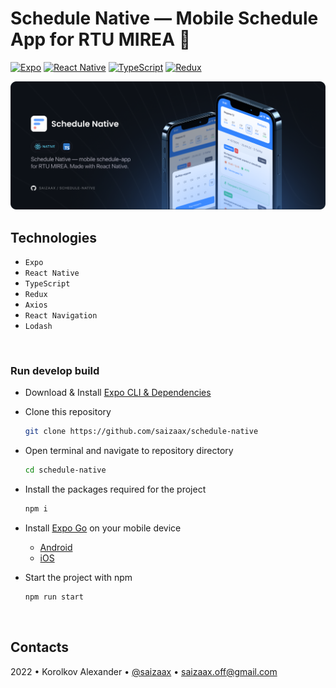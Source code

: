 # Schedule Native — Mobile Schedule App for RTU MIREA 📱

[![Expo](https://img.shields.io/badge/Expo-eeeeee?logo=expo&logoColor=000020)](https://expo.dev/)
[![React Native](https://img.shields.io/badge/React%20Native-282C34?logo=react&logoColor=white)](https://reactnative.dev/)
[![TypeScript](https://img.shields.io/badge/TypeScript-3178C6?logo=typescript&logoColor=white)](https://www.typescriptlang.org/)
[![Redux](https://img.shields.io/badge/Redux-764ABC?logo=redux&logoColor=white)](https://redux.js.org/)

![](preview.png)

## Technologies

- `Expo`
- `React Native`
- `TypeScript`
- `Redux`
- `Axios`
- `React Navigation`
- `Lodash`

<br>

### Run develop build

* Download & Install [Expo CLI & Dependencies](https://docs.expo.dev/get-started/installation/)

* Clone this repository
    ```bash
    git clone https://github.com/saizaax/schedule-native
    ```

* Open terminal and navigate to repository directory
    ```bash
    cd schedule-native
    ```

* Install the packages required for the project
    ```bash
    npm i
    ```

* Install [Expo Go](https://docs.expo.dev/get-started/installation/#2-expo-go-app-for-ios-and) on your mobile device
  - [Android](https://play.google.com/store/apps/details?id=host.exp.exponent)
  - [iOS](https://apps.apple.com/app/expo-go/id982107779)

* Start the project with npm
    ```bash
    npm run start
    ```

<br>

## Contacts

2022 • Korolkov Alexander • [@saizaax](https://t.me/saizaax) • [saizaax.off@gmail.com](mailto:saizaax.off@gmail.com)